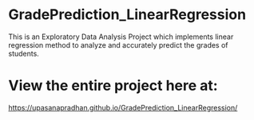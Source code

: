# GradePrediction_LinearRegression
This is an Exploratory Data Analysis Project which implements linear regression method to analyze and accurately predict the grades of students.

# View the entire project here at:
https://upasanapradhan.github.io/GradePrediction_LinearRegression/
